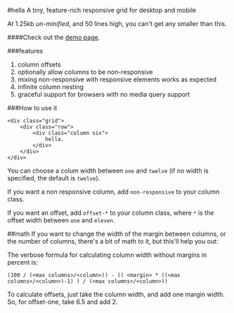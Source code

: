#hella
A tiny, feature-rich responsive grid for desktop and mobile

At 1.25kb *un-minified*, and 50 lines high, you can't get any smaller than this. 

####Check out the [demo page](http://codezombie.github.com/hella).

###features
 1. column offsets
 2. optionally allow columns to be non-responsive
 3. mixing non-responsive with responsive elements works as expected
 4. infinite column nesting
 5. graceful support for browsers with no media query support
 
###How to use it
```
<div class="grid">
	<div class="row">
		<div class="column six">
			hella.
		</div>
	</div>
</div>
```

You can choose a colum width between `one` and `twelve` (if no width is specified, the default is `twelve`).

If you want a non responsive column, add `non-responsive` to your column class.

If you want an offset, add `offset-*` to your column class, where `*` is the offset width between `one` and `eleven`.

##math
If you want to change the width of the margin between columns, or the number of columns, there's a bit of math to it, but this'll help you out:

 The verbose formula for calculating column width without margins in percent is:
 
`(100 / (<max columns>/<column>)) - (( <margin> * ((<max columns>/<column>)-1) ) / (<max columns>/<column>))` 

To calculate offsets, just take the column width, and add one margin width. So, for offset-one, take 6.5 and add 2.
